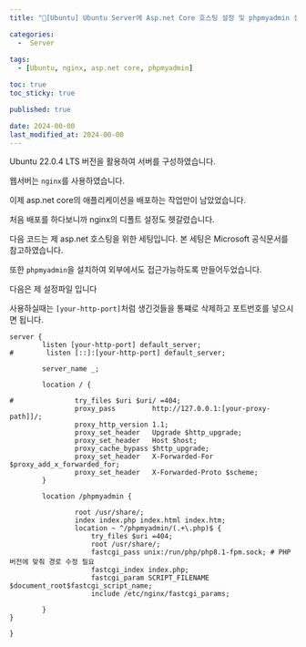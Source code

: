 ```yaml
---
title: "[Ubuntu] Ubuntu Server에 Asp.net Core 호스팅 설정 및 phpmyadmin 설정"

categories:
  -  Server
  
tags:
  - [Ubuntu, nginx, asp.net core, phpmyadmin]

toc: true
toc_sticky: true

published: true

date: 2024-00-00
last_modified_at: 2024-00-00
---
```

Ubuntu 22.0.4 LTS 버전을 활용하여 서버를 구성하였습니다.

웹서버는 `nginx`를 사용하였습니다.

이제 asp.net core의 애플리케이션을 배포하는 작업만이 남았었습니다.

처음 배포를 하다보니까 nginx의 디폴트 설정도 헷갈렸습니다.

다음 코드는 제 asp.net 호스팅을 위한 세팅입니다. 본 세팅은 Microsoft 공식문서를 참고하였습니다.

또한 `phpmyadmin`을 설치하여 외부에서도 접근가능하도록 만들어두었습니다.

다음은 제 설정파일 입니다

사용하실때는 `[your-http-port]`처럼 생긴것들을 통쨰로 삭제하고 포트번호를 넣으시면 됩니다.

```shell
server {
        listen [your-http-port] default_server;
#        listen [::]:[your-http-port] default_server;

        server_name _;

        location / {

#               try_files $uri $uri/ =404;
                proxy_pass         http://127.0.0.1:[your-proxy-path]]/;
                proxy_http_version 1.1;
                proxy_set_header   Upgrade $http_upgrade;
                proxy_set_header   Host $host;
                proxy_cache_bypass $http_upgrade;
                proxy_set_header   X-Forwarded-For $proxy_add_x_forwarded_for;
                proxy_set_header   X-Forwarded-Proto $scheme;
        }

        location /phpmyadmin {

                root /usr/share/;       
                index index.php index.html index.htm;
                location ~ ^/phpmyadmin/(.+\.php)$ {
                    try_files $uri =404;
                    root /usr/share/;
                    fastcgi_pass unix:/run/php/php8.1-fpm.sock; # PHP 버전에 맞춰 경로 수정 필요
                    fastcgi_index index.php;
                    fastcgi_param SCRIPT_FILENAME $document_root$fastcgi_script_name;
                    include /etc/nginx/fastcgi_params;

        }
}

}
```
